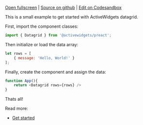 
[Open fullscreen](/hello-world/) | [Source on github](https://github.com/activewidgets/preact/tree/master/examples/hello-world) | [Edit on Codesandbox](https://codesandbox.io/s/github/activewidgets/preact/tree/master/examples/hello-world)

This is a small example to get started with ActiveWidgets datagrid.

First, import the component classes:

```js
import { Datagrid } from '@activewidgets/preact';
```

Then initialize or load the data array:

```js
let rows = [
    { message: 'Hello, World!' }
];
```

Finally, create the component and assign the data:

```js
function App(){
    return <Datagrid rows={rows} />
}
```

Thats all! 

Read more:

 - [Get started](https://docs.activewidgets.com/guide/starting/preact/)